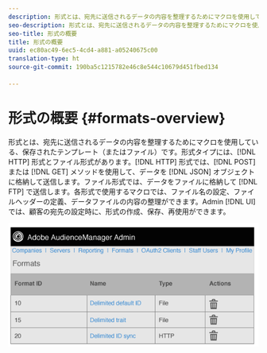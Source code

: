 ```yaml
---
description: 形式とは、宛先に送信されるデータの内容を整理するためにマクロを使用している、保存されたテンプレート（またはファイル）です。形式タイプには、HTTP 形式とファイル形式があります。HTTP 形式では、POST または GET メソッドを使用して、データを JSON オブジェクトに格納して送信します。ファイル形式では、データをファイルに格納して FTP で送信します。各形式で使用するマクロでは、ファイル名の設定、ファイルヘッダーの定義、データファイルの内容の整理ができます。Admin UI では、顧客の宛先の設定時に、形式の作成、保存、再使用ができます。
seo-description: 形式とは、宛先に送信されるデータの内容を整理するためにマクロを使用している、保存されたテンプレート（またはファイル）です。形式タイプには、HTTP 形式とファイル形式があります。HTTP 形式では、POST または GET メソッドを使用して、データを JSON オブジェクトに格納して送信します。ファイル形式では、データをファイルに格納して FTP で送信します。各形式で使用するマクロでは、ファイル名の設定、ファイルヘッダーの定義、データファイルの内容の整理ができます。Admin UI では、顧客の宛先の設定時に、形式の作成、保存、再使用ができます。
seo-title: 形式の概要
title: 形式の概要
uuid: ec80ac49-6ec5-4cd4-a881-a05240675c00
translation-type: ht
source-git-commit: 190ba5c1215782e46c8e544c10679d451fbed134

---
```



# 形式の概要 {#formats-overview}

形式とは、宛先に送信されるデータの内容を整理するためにマクロを使用している、保存されたテンプレート（またはファイル）です。形式タイプには、[!DNL HTTP] 形式とファイル形式があります。[!DNL HTTP] 形式では、[!DNL POST] または [!DNL GET] メソッドを使用して、データを [!DNL JSON] オブジェクトに格納して送信します。ファイル形式では、データをファイルに格納して [!DNL FTP] で送信します。各形式で使用するマクロでは、ファイル名の設定、ファイルヘッダーの定義、データファイルの内容の整理ができます。Admin [!DNL UI] では、顧客の宛先の設定時に、形式の作成、保存、再使用ができます。

![](assets/formats.png)